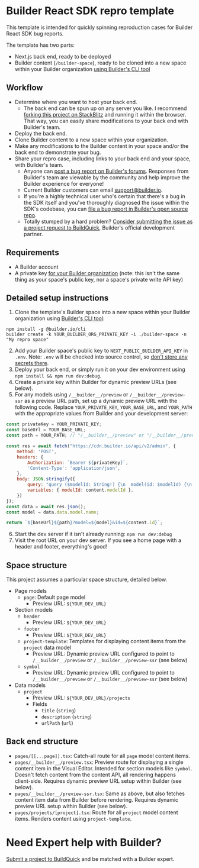 # Builder React SDK repro template

This template is intended for quickly spinning reproduction cases for Builder React SDK bug reports.

The template has two parts:
- Next.js back end, ready to be deployed
- Builder content (`/builder-space`), ready to be cloned into a new space within your Builder organization [using Builder's CLI tool](https://github.com/BuilderIO/builder/tree/main/packages/cli)

## Workflow

- Determine where you want to host your back end.
  - The back end can be spun up on any server you like. I recommend [forking this project on StackBlitz](https://stackblitz.com/edit/nextjs-cmpuwo) and running it within the browser. That way, you can easily share modifications to your back end with Builder's team.
- Deploy the back end.
- Clone Builder content to a new space within your organization.
- Make any modifications to the Builder content in your space and/or the back end to demonstrate your bug.
- Share your repro case, including links to your back end and your space, with Builder's team.
  - Anyone can [post a bug report on Builder's forums](https://forum.builder.io/c/bugs). Responses from Builder's team are viewable by the community and help improve the Builder experience for everyone!
  - Current Builder customers can email support@builder.io.
  - If you're a highly technical user who's certain that there's a bug in the SDK itself and you've thoroughly diagnosed the issue within the SDK's codebase, you can [file a bug report in Builder's open source repo](https://github.com/BuilderIO/builder/issues).
  - Totally stumped by a hard problem? [Consider submitting the issue as a project request to BuildQuick](https://www.buildquick.dev/), Builder's official development partner.

## Requirements

- A Builder account
- A private key [for your Builder organization](https://www.builder.io/c/docs/managing-organizations#:~:text=Add%20or%20change%20your%20private%20key) (note: this isn't the same thing as your space's public key, nor a space's private write API key)

## Detailed setup instructions

1. Clone the template's Builder space into a new space within your Builder organization using [Builder's CLI tool](https://github.com/BuilderIO/builder/tree/main/packages/cli):

```
npm install -g @builder.io/cli
builder create -k YOUR_BUILDER_ORG_PRIVATE_KEY -i ./builder-space -n "My repro space"
```

2. Add your Builder space's public key to `NEXT_PUBLIC_BUILDER_API_KEY` in `.env`. Note: `.env` will be checked into source control, so [don't store any secrets there](https://nextjs.org/docs/basic-features/environment-variables).
3. Deploy your back end, or simply run it on your dev environment using `npm install && npm run dev:debug`.
4. Create a private key within Builder for dynamic preview URLs (see below).
5. For any models using `/__builder__/preview` or `/__builder__/preview-ssr` as a preview URL path, set up a dynamic preview URL with the following code. Replace `YOUR_PRIVATE_KEY`, `YOUR_BASE_URL`, and `YOUR_PATH` with the appropriate values from Builder and your development server:

```javascript
const privateKey = YOUR_PRIVATE_KEY;
const baseUrl = YOUR_BASE_URL;
const path = YOUR_PATH; // "/__builder__/preview" or "/__builder__/preview-ssr", depending on what you want to repro

const res = await fetch("https://cdn.builder.io/api/v2/admin", {
    method: 'POST',
    headers: {
        Authorization: `Bearer ${privateKey}`,
        'Content-Type': 'application/json',
    },
    body: JSON.stringify({
        query: "query ($modelId: String!) {\n  model(id: $modelId) {\n    name\n  }\n}\n",
        variables: { modelId: content.modelId },
    })
});
const data = await res.json();
const model = data.data.model.name;

return `${baseUrl}${path}?model=${model}&id=${content.id}`;
```

6. Start the dev server if it isn't already running: `npm run dev:debug`
7. Visit the root URL on your dev server. If you see a home page with a header and footer, everything's good!

## Space structure

This project assumes a particular space structure, detailed below.

- Page models
  - `page`: Default page model
    - Preview URL: `${YOUR_DEV_URL}`
- Section models
  - `header`
    - Preview URL: `${YOUR_DEV_URL}`
  - `footer`
    - Preview URL: `${YOUR_DEV_URL}`
  - `project-template`: Templates for displaying content items from the `project` data model
    - Preview URL: Dynamic preview URL configured to point to `/__builder__/preview` or `/__builder__/preview-ssr` (see below)
  - `symbol`
    - Preview URL: Dynamic preview URL configured to point to `/__builder__/preview` or `/__builder__/preview-ssr` (see below)
- Data models
  - `project`
    - Preview URL: `${YOUR_DEV_URL}/projects`
    - Fields
      - `title` (`string`)
      - `description` (`string`)
      - `urlPath` (`url`)

## Back end structure

- `pages/[[...page]].tsx`: Catch-all route for all `page` model content items.
- `pages/__builder__/preview.tsx`: Preview route for displaying a single content item in the Visual Editor. Intended for section models like `symbol`. Doesn't fetch content from the content API, all rendering happens client-side. Requires dynamic preview URL setup within Builder (see below).
- `pages/__builder__/preview-ssr.tsx`: Same as above, but also fetches content item data from Builder before rendering. Requires dynamic preview URL setup within Builder (see below).
- `pages/projects/[project].tsx`: Route for all `project` model content items. Renders content using `project-template`.

# Need Expert help with Builder?

[Submit a project to BuildQuick](https://www.buildquick.dev/) and be matched with a Builder expert.
